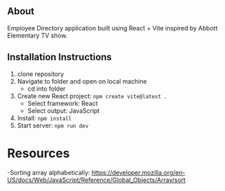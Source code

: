 ## About

Employee Directory application built using React + Vite inspired by Abbott Elementary TV show.

## Installation Instructions

1. clone repository
2. Navigate to folder and open on local machine
   - cd into folder
3. Create new React project: `npm create vite@latest .`
   - Select framework: React
   - Select output: JavaScript
4. Install: `npm install`
5. Start server: `npm run dev`

# Resources

-Sorting array alphabetically: https://developer.mozilla.org/en-US/docs/Web/JavaScript/Reference/Global_Objects/Array/sort
